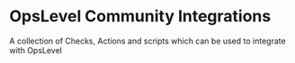 # OpsLevel Community Integrations
A collection of Checks, Actions and scripts which can be used to integrate with OpsLevel
